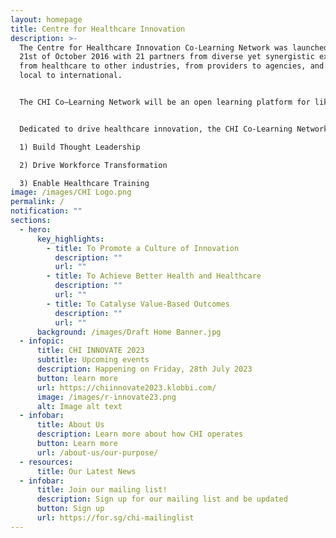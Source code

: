 ```yaml
---
layout: homepage
title: Centre for Healthcare Innovation
description: >-
  The Centre for Healthcare Innovation Co-Learning Network was launched on the
  21st of October 2016 with 21 partners from diverse yet synergistic expertise,
  from healthcare to other industries, from providers to agencies, and from
  local to international.


  The CHI Co–Learning Network will be an open learning platform for like-minded practitioners and enablers to co-learn and co-create innovative solutions to meet current and future healthcare challenges, while delivering value to patients and populations. 


  Dedicated to drive healthcare innovation, the CHI Co-Learning Network has three strategic thrusts

  1) Build Thought Leadership 

  2) Drive Workforce Transformation 

  3) Enable Healthcare Training
image: /images/CHI Logo.png
permalink: /
notification: ""
sections:
  - hero:
      key_highlights:
        - title: To Promote a Culture of Innovation
          description: ""
          url: ""
        - title: To Achieve Better Health and Healthcare
          description: ""
          url: ""
        - title: To Catalyse Value-Based Outcomes
          description: ""
          url: ""
      background: /images/Draft Home Banner.jpg
  - infopic:
      title: CHI INNOVATE 2023
      subtitle: Upcoming events
      description: Happening on Friday, 28th July 2023
      button: learn more
      url: https://chiinnovate2023.klobbi.com/
      image: /images/r-innovate23.png
      alt: Image alt text
  - infobar:
      title: About Us
      description: Learn more about how CHI operates
      button: Learn more
      url: /about-us/our-purpose/
  - resources:
      title: Our Latest News
  - infobar:
      title: Join our mailing list!
      description: Sign up for our mailing list and be updated
      button: Sign up
      url: https://for.sg/chi-mailinglist
---
```

